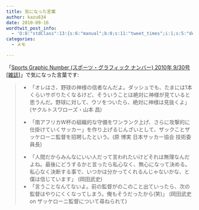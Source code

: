 ```yaml
---
title: 気になった言葉
author: kazu634
date: 2010-09-16
wordtwit_post_info:
  - 'O:8:"stdClass":13:{s:6:"manual";b:0;s:11:"tweet_times";i:1;s:5:"delay";i:0;s:7:"enabled";i:1;s:10:"separation";s:2:"60";s:7:"version";s:3:"3.7";s:14:"tweet_template";b:0;s:6:"status";i:2;s:6:"result";a:0:{}s:13:"tweet_counter";i:2;s:13:"tweet_log_ids";a:1:{i:0;i:5351;}s:9:"hash_tags";a:0:{}s:8:"accounts";a:1:{i:0;s:7:"kazu634";}}'
categories:
  - メモ

---
```

<div class="section">
<p>
    「<a href="http://d.hatena.ne.jp/asin/B0041TA876" onclick="__gaTracker('send', 'event', 'outbound-article', 'http://d.hatena.ne.jp/asin/B0041TA876', 'Sports Graphic Number (スポーツ・グラフィック ナンバー) 2010年 9/30号 [雑誌]');">Sports Graphic Number (スポーツ・グラフィック ナンバー) 2010年 9/30号 [雑誌]</a>」で気になった言葉です:
</p>
  
<blockquote>
<ul>
<li>
        「オレはさ、野球の神様の信者なんだよ。ダッシュでも、たまには1本くらいサボりたくなるけど、そういうことは絶対に神様が見ていると思うんだ。野球に対して、ウソをついたら、絶対に神様は見抜くよ」 (ヤクルトスワローズ・山本 昌)
</li>
</ul>
    
<ul>
<li>
        「南アフリカW杯の組織的な守備をワンランク上げ、さらに攻撃的に仕掛けていくサッカー」を作り上げるじんざいとして、ザックことザッケローニ監督を招聘したという。(原 博実 日本サッカー協会 技術委員長)
</li>
</ul>
    
<ul>
<li>
        「人間だからみんなにいい人だって言われたいけどそれは無理なんだよね。最後にどうするかと言ったら私心なく、無心になって決める。私心なく決断する事で、いつかは分かってくれるんじゃないかな、と僕は信じています」 (岡田武史)
</li>
<li>
        「言うことなんてないよ。前の監督がのこのこと出ていったら、次の監督はやりにくくなってしまう。俺もそうだったから(笑)」 (岡田武史 on ザッケローニ監督について尋ねられて)
</li>
</ul>
</blockquote>
</div>
